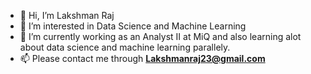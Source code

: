 - 👋 Hi, I’m Lakshman Raj
- 👀 I’m interested in Data Science and Machine Learning
- 🌱 I’m currently working as an Analyst II at MiQ and also learning alot about data science and machine learning parallely.
- 📫 Please contact me through **Lakshmanraj23@gmail.com**

